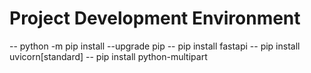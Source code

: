 # Project Development Environment


-- python -m pip install --upgrade pip
-- pip install fastapi
-- pip install uvicorn[standard]
-- pip install python-multipart